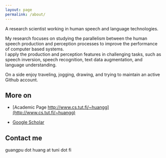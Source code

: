 ```yaml
---
layout: page
permalink: /about/
---
```


A research scientist working in human speech and language technologies.

My research focuses on studying the parallelism between the human speech production and perception processes to improve the performance of computer based systems.  
I apply the production and perception features in challenging tasks, such as speech inversion, speech recognition, text data augmentation, and language understanding.

On a side enjoy traveling, jogging, drawing, and trying to maintain an active Github account.

## More on

  - [Academic Page http://www.cs.tut.fi/~huangg](http://www.cs.tut.fi/~huangg)

  - [Google Scholar](https://scholar.google.fr/citations?user=hrICCP0AAAAJ&hl=en)

## Contact me
  guangpu dot huang at tuni dot fi
